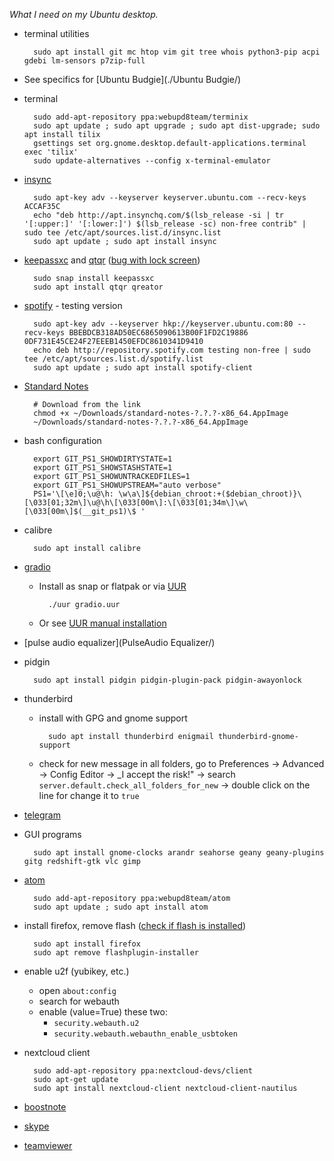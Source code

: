 _What I need on my Ubuntu desktop._

- terminal utilities

		sudo apt install git mc htop vim git tree whois python3-pip acpi gdebi lm-sensors p7zip-full

- See specifics for [Ubuntu Budgie](./Ubuntu Budgie/)

- terminal

		sudo add-apt-repository ppa:webupd8team/terminix
		sudo apt update ; sudo apt upgrade ; sudo apt dist-upgrade; sudo apt install tilix
		gsettings set org.gnome.desktop.default-applications.terminal exec 'tilix'
		sudo update-alternatives --config x-terminal-emulator

- [insync](https://www.insynchq.com/downloads#repositories)

		sudo apt-key adv --keyserver keyserver.ubuntu.com --recv-keys ACCAF35C
		echo "deb http://apt.insynchq.com/$(lsb_release -si | tr '[:upper:]' '[:lower:]') $(lsb_release -sc) non-free contrib" | sudo tee /etc/apt/sources.list.d/insync.list
		sudo apt update ; sudo apt install insync

- [keepassxc](https://keepassxc.org/download#linux) and [qtqr](https://launchpad.net/qr-tools) ([bug with lock screen](https://github.com/keepassxreboot/keepassxc/issues/687))

		sudo snap install keepassxc
		sudo apt install qtqr qreator

- [spotify](https://www.spotify.com/cz/download/linux/) - testing version

		sudo apt-key adv --keyserver hkp://keyserver.ubuntu.com:80 --recv-keys BBEBDCB318AD50EC6865090613B00F1FD2C19886 0DF731E45CE24F27EEEB1450EFDC8610341D9410
		echo deb http://repository.spotify.com testing non-free | sudo tee /etc/apt/sources.list.d/spotify.list
		sudo apt update ; sudo apt install spotify-client

- [Standard Notes](https://standardnotes.org/getting-started?downloaded=linux)

		# Download from the link
		chmod +x ~/Downloads/standard-notes-?.?.?-x86_64.AppImage
		~/Downloads/standard-notes-?.?.?-x86_64.AppImage

- bash configuration

		export GIT_PS1_SHOWDIRTYSTATE=1
		export GIT_PS1_SHOWSTASHSTATE=1
		export GIT_PS1_SHOWUNTRACKEDFILES=1
		export GIT_PS1_SHOWUPSTREAM="auto verbose"
		PS1='\[\e]0;\u@\h: \w\a\]${debian_chroot:+($debian_chroot)}\[\033[01;32m\]\u@\h\[\033[00m\]:\[\033[01;34m\]\w\[\033[00m\]$(__git_ps1)\$ '


- calibre

		sudo apt install calibre

- [gradio](https://github.com/haecker-felix/gradio/wiki/Install-Gradio)
	- Install as snap or flatpak or via [UUR](https://uur.vician.cz)

			./uur gradio.uur

	- Or see [UUR manual installation](https://uur.vician.cz/packages/gradio/)

- [pulse audio equalizer](PulseAudio Equalizer/)
- pidgin

		sudo apt install pidgin pidgin-plugin-pack pidgin-awayonlock

- thunderbird
	- install with GPG and gnome support

			sudo apt install thunderbird enigmail thunderbird-gnome-support

	- check for new message in all folders, go to Preferences -> Advanced -> Config Editor -> _I accept the risk!" -> search `server.default.check_all_folders_for_new` -> double click on the line for change it to `true`

- [telegram](https://telegram.org/dl/desktop/linux)
- GUI programs

		sudo apt install gnome-clocks arandr seahorse geany geany-plugins gitg redshift-gtk vlc gimp

- [atom](https://atom.io)

		sudo add-apt-repository ppa:webupd8team/atom
		sudo apt update ; sudo apt install atom

- install firefox, remove flash ([check if flash is installed](http://isflashinstalled.com/))

		sudo apt install firefox
		sudo apt remove flashplugin-installer

- enable u2f (yubikey, etc.)
	- open `about:config`
	- search for webauth
	- enable (value=True) these two:
		- `security.webauth.u2`
		- `security.webauth.webauthn_enable_usbtoken`

- nextcloud client

		sudo add-apt-repository ppa:nextcloud-devs/client
		sudo apt-get update
		sudo apt install nextcloud-client nextcloud-client-nautilus

- [boostnote](https://boostnote.io/#download)
- [skype](https://get.skype.com/getskype-webwrap-deb)
- [teamviewer](https://www.teamviewer.com/en/download/linux/)
